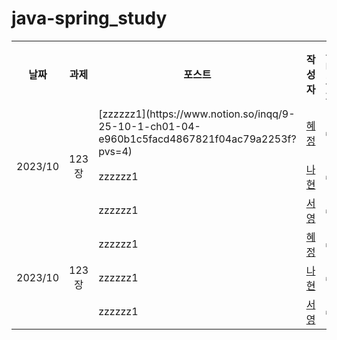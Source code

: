 # java-spring_study
<table>
<tbody>
  <tr>
    <th>날짜</th>
    <th>과제</th>
    <th>포스트</th>
    <th>작성자</th>
    <th>코테 과제</th>
  </tr>
  
  <tr>
    <td rowspan="3" align="3">2023/10</td>
    <td rowspan="3" align="center">123장</td>
    <td>[zzzzzz1](https://www.notion.so/inqq/9-25-10-1-ch01-04-e960b1c5facd4867821f04ac79a2253f?pvs=4)</td>
    <td><a href="https://github.com/hyezg/javastudy/blob/861bf940663566cdf4d0d6e2201c781baab15bce/book/week02_%EC%8B%A0.md">혜정</a></td>
    <td>✅</td>
  </tr>
  <tr>
    <td>zzzzzz1</td>
     <td><a href="https://github.com/hyezg/javastudy/blob/861bf940663566cdf4d0d6e2201c781baab15bce/book/week02_%EC%8B%A0.md">나현</a></td>
    <td>✅</td>
  </tr>
   <tr>
     <td>zzzzzz1</td>
     <td><a href="https://github.com/hyezg/javastudy/blob/861bf940663566cdf4d0d6e2201c781baab15bce/book/week02_%EC%8B%A0.md">서영</a></td>
    <td>✅</td>
  </tr>

  <tr>
    <td rowspan="3" align="3">2023/10</td>
    <td rowspan="3" align="center">123장</td>
    <td>zzzzzz1</td>
    <td><a href="https://github.com/hyezg/javastudy/blob/861bf940663566cdf4d0d6e2201c781baab15bce/book/week02_%EC%8B%A0.md">혜정</a></td>
    <td>✅</td>
  </tr>
  <tr>
    <td>zzzzzz1</td>
     <td><a href="https://github.com/hyezg/javastudy/blob/861bf940663566cdf4d0d6e2201c781baab15bce/book/week02_%EC%8B%A0.md">나현</a></td>
    <td>✅</td>
  </tr>
   <tr>
     <td>zzzzzz1</td>
     <td><a href="https://github.com/hyezg/javastudy/blob/861bf940663566cdf4d0d6e2201c781baab15bce/book/week02_%EC%8B%A0.md">서영</a></td>
    <td>✅</td>
  </tr>

  
</tbody>
